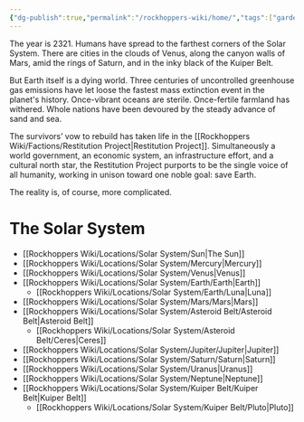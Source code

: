 ```yaml
---
{"dg-publish":true,"permalink":"/rockhoppers-wiki/home/","tags":["gardenEntry"]}
---
```


The year is 2321. Humans have spread to the farthest corners of the Solar System. There are cities in the clouds of Venus, along the canyon walls of Mars, amid the rings of Saturn, and in the inky black of the Kuiper Belt.

But Earth itself is a dying world. Three centuries of uncontrolled greenhouse gas emissions have let loose the fastest mass extinction event in the planet's history. Once-vibrant oceans are sterile. Once-fertile farmland has withered. Whole nations have been devoured by the steady advance of sand and sea.

The survivors’ vow to rebuild has taken life in the [[Rockhoppers Wiki/Factions/Restitution Project\|Restitution Project]]. Simultaneously a world government, an economic system, an infrastructure effort, and a cultural north star, the Restitution Project purports to be the single voice of all humanity, working in unison toward one noble goal: save Earth.

The reality is, of course, more complicated.

# The Solar System
- [[Rockhoppers Wiki/Locations/Solar System/Sun\|The Sun]]
- [[Rockhoppers Wiki/Locations/Solar System/Mercury\|Mercury]]
- [[Rockhoppers Wiki/Locations/Solar System/Venus\|Venus]]
- [[Rockhoppers Wiki/Locations/Solar System/Earth/Earth\|Earth]]
	- [[Rockhoppers Wiki/Locations/Solar System/Earth/Luna\|Luna]]
- [[Rockhoppers Wiki/Locations/Solar System/Mars/Mars\|Mars]]
- [[Rockhoppers Wiki/Locations/Solar System/Asteroid Belt/Asteroid Belt\|Asteroid Belt]]
	- [[Rockhoppers Wiki/Locations/Solar System/Asteroid Belt/Ceres\|Ceres]]
- [[Rockhoppers Wiki/Locations/Solar System/Jupiter/Jupiter\|Jupiter]]
- [[Rockhoppers Wiki/Locations/Solar System/Saturn/Saturn\|Saturn]]
- [[Rockhoppers Wiki/Locations/Solar System/Uranus\|Uranus]]
- [[Rockhoppers Wiki/Locations/Solar System/Neptune\|Neptune]]
- [[Rockhoppers Wiki/Locations/Solar System/Kuiper Belt/Kuiper Belt\|Kuiper Belt]]
	- [[Rockhoppers Wiki/Locations/Solar System/Kuiper Belt/Pluto\|Pluto]]